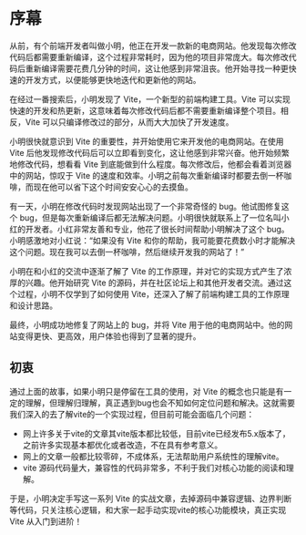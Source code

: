 # 序幕
从前，有个前端开发者叫做小明，他正在开发一款新的电商网站。他发现每次修改代码后都需要重新编译，这个过程非常耗时，因为他的项目非常庞大。每次修改代码后重新编译需要花费几分钟的时间，这让他感到非常沮丧。他开始寻找一种更快速的开发方式，以便能够更快地迭代和更新他的网站。

在经过一番搜索后，小明发现了 Vite，一个新型的前端构建工具。Vite 可以实现快速的开发和热更新，这意味着每次修改代码后都不需要重新编译整个项目。相反，Vite 可以只编译修改过的部分，从而大大加快了开发速度。

小明很快就意识到 Vite 的重要性，并开始使用它来开发他的电商网站。在使用 Vite 后他发现修改代码后可以立即看到变化，这让他感到非常兴奋。他开始频繁地修改代码，想看看 Vite 到底能做到什么程度。每次修改后，他都会看着浏览器中的网站，惊叹于 Vite 的速度和效率。小明之前每次重新编译时都要去倒一杯咖啡，而现在他可以省下这个时间安安心心的去摸鱼。

有一天，小明在修改代码时发现网站出现了一个非常奇怪的 bug。他试图修复这个 bug，但是每次重新编译后都无法解决问题。小明很快就联系上了一位名叫小红的开发者。小红非常友善和专业，他花了很长时间帮助小明解决了这个 bug。小明感激地对小红说：“如果没有 Vite 和你的帮助，我可能要花费数小时才能解决这个问题。现在我可以去倒一杯咖啡，然后继续开发我的网站了！”

小明在和小红的交流中逐渐了解了 Vite 的工作原理，并对它的实现方式产生了浓厚的兴趣。他开始研究 Vite 的源码，并在社区论坛上和其他开发者交流。通过这个过程，小明不仅学到了如何使用 Vite，还深入了解了前端构建工具的工作原理和设计思路。

最终，小明成功地修复了网站上的 bug，并将 Vite 用于他的电商网站中。他的网站变得更快、更高效，用户体验也得到了显著的提升。

## 初衷
通过上面的故事，如果小明只是停留在工具的使用，对 Vite 的概念也只能是有一定的理解，但理解归理解，真正遇到bug也会不知如何定位问题和解决。这就需要我们深入的去了解vite的一个实现过程，但目前可能会面临几个问题：
* 网上许多关于vite的文章其vite版本都比较低，目前vite已经发布5.x版本了，之前许多实现基本都优化或者改造，不在具有参考意义。
* 网上的文章一般都比较零碎，不成体系，无法帮助用户系统性的理解vite。
* vite 源码代码量大，兼容性的代码非常多，不利于我们对核心功能的阅读和理解。

于是，小明决定手写这一系列 Vite 的实战文章，去掉源码中兼容逻辑、边界判断等代码，只关注核心逻辑，和大家一起手动实现vite的核心功能模块，真正实现 Vite 从入门到进阶！